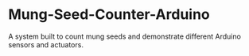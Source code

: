 # Mung-Seed-Counter-Arduino
A system built to count mung seeds and demonstrate different Arduino sensors and actuators.
